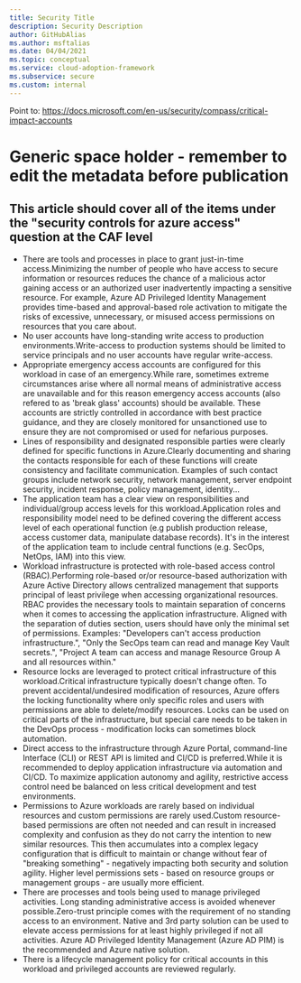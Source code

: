 ```yaml
---
title: Security Title
description: Security Description
author: GitHubAlias
ms.author: msftalias
ms.date: 04/04/2021
ms.topic: conceptual
ms.service: cloud-adoption-framework
ms.subservice: secure
ms.custom: internal
---
```


Point to: https://docs.microsoft.com/en-us/security/compass/critical-impact-accounts

# Generic space holder - remember to edit the metadata before publication

## This article should cover all of the items under the "security controls for azure access" question at the CAF level

- There are tools and processes in place to grant just-in-time access.Minimizing the number of people who have access to secure information or resources reduces the chance of a malicious actor gaining access or an authorized user inadvertently impacting a sensitive resource. For example, Azure AD Privileged Identity Management provides time-based and approval-based role activation to mitigate the risks of excessive, unnecessary, or misused access permissions on resources that you care about.
- No user accounts have long-standing write access to production environments.Write-access to production systems should be limited to service principals and no user accounts have regular write-access.
- Appropriate emergency access accounts are configured for this workload in case of an emergency.While rare, sometimes extreme circumstances arise where all normal means of administrative access are unavailable and for this reason emergency access accounts (also refered to as 'break glass' accounts) should be available. These accounts are strictly controlled in accordance with best practice guidance, and they are closely monitored for unsanctioned use to ensure they are not compromised or used for nefarious purposes.
- Lines of responsibility and designated responsible parties were clearly defined for specific functions in Azure.Clearly documenting and sharing the contacts responsible for each of these functions will create consistency and facilitate communication. Examples of such contact groups include network security, network management, server endpoint security, incident response, policy management, identity...
- The application team has a clear view on responsibilities and individual/group access levels for this workload.Application roles and responsibility model need to be defined covering the different access level of each operational function (e.g publish production release, access customer data, manipulate database records). It's in the interest of the application team to include central functions (e.g. SecOps, NetOps, IAM) into this view.
- Workload infrastructure is protected with role-based access control (RBAC).Performing role-based or/or resource-based authorization with Azure Active Directory allows centralized management that supports principal of least privilege when accessing organizational resources. RBAC provides the necessary tools to maintain separation of concerns when it comes to accessing the application infrastructure. Aligned with the separation of duties section, users should have only the minimal set of permissions. Examples: "Developers can't access production infrastructure.", "Only the SecOps team can read and manage Key Vault secrets.", "Project A team can access and manage Resource Group A and all resources within."
- Resource locks are leveraged to protect critical infrastructure of this workload.Critical infrastructure typically doesn't change often. To prevent accidental/undesired modification of resources, Azure offers the locking functionality where only specific roles and users with permissions are able to delete/modify resources. Locks can be used on critical parts of the infrastructure, but special care needs to be taken in the DevOps process - modification locks can sometimes block automation.
- Direct access to the infrastructure through Azure Portal, command-line Interface (CLI) or REST API is limited and CI/CD is preferred.While it is recommended to deploy application infrastructure via automation and CI/CD. To maximize application autonomy and agility, restrictive access control need be balanced on less critical development and test environments.
- Permissions to Azure workloads are rarely based on individual resources and custom permissions are rarely used.Custom resource-based permissions are often not needed and can result in increased complexity and confusion as they do not carry the intention to new similar resources. This then accumulates into a complex legacy configuration that is difficult to maintain or change without fear of "breaking something" - negatively impacting both security and solution agility. Higher level permissions sets - based on resource groups or management groups - are usually more efficient.
- There are processes and tools being used to manage privileged activities. Long standing administrative access is avoided whenever possible.Zero-trust principle comes with the requirement of no standing access to an environment. Native and 3rd party solution can be used to elevate access permissions for at least highly privileged if not all activities. Azure AD Privileged Identity Management (Azure AD PIM) is the recommended and Azure native solution.
- There is a lifecycle management policy for critical accounts in this workload and privileged accounts are reviewed regularly.
